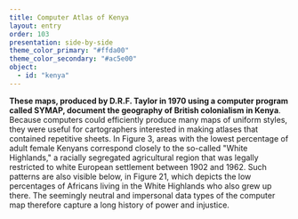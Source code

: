 ```yaml
---
title: Computer Atlas of Kenya
layout: entry
order: 103
presentation: side-by-side
theme_color_primary: "#ffda00"
theme_color_secondary: "#ac5e00"
object:
  - id: "kenya"
---
```


**These maps, produced by D.R.F. Taylor in 1970 using a computer program called SYMAP, document the geography of British colonialism in Kenya**. Because computers could efficiently produce many maps of uniform styles, they were useful for cartographers interested in making atlases that contained repetitive sheets. In Figure 3, areas with the lowest percentage of adult female Kenyans correspond closely to the so-called "White Highlands," a racially segregated agricultural region that was legally restricted to white European settlement between 1902 and 1962. Such patterns are also visible below, in Figure 21, which depicts the low percentages of Africans living in the White Highlands who also grew up there. The seemingly neutral and impersonal data types of the computer map therefore capture a long history of power and injustice.